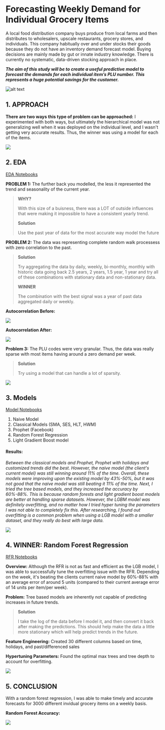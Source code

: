 # Forecasting Weekly Demand for Individual Grocery Items

A local food distribution company buys produce from local farms and then distributes to wholesalers, upscale restaurants, grocery stores, and individuals. This company habitually over and under stocks their goods because they do not have an inventory demand forecast model. Buying decisions are mainly made by gut or innate industry knowledge. There is currently no systematic, data-driven stocking approach in place.

***The aim of this study will be to create a useful predictive model to forecast the demands for each individual item’s PLU number. This represents a huge potential savings for the customer.***

![alt text](https://drive.google.com/uc?id=1bkXZU02Xc1qFyWyJXQ9RetzWmpkPkuOW)

## 1. APPROACH

**There are two ways this type of problem can be approached:**
I experimented with both ways, but ultimately the hierarchical model was not generalizing well when it was deployed on the individual level, and I wasn't getting very accurate results. Thus, the winner was using a model for each of the items.

![](./readme_files/1.png)

## 2. EDA
[EDA Notebooks](https://github.com/Colley-K/Time_series_forecasting/tree/master/2.%20EDA)

**PROBLEM 1:** The further back you modelled, the less it represented the trend and seasonality of the current year.
>
>**WHY?**
>
>With this size of a buisness, there was a LOT of outside influences that were making it impossible to have a consistent yearly trend.
>
>**Solution**
>
>Use the past year of data for the most accurate way model the future
>

**PROBLEM 2:** The data was representing complete random walk processess with zero correlation to the past. 
>
>**Solution**
>
>Try aggregating the data by daily, weekly, bi-monthly, monthly with historic data going back 2.5 years, 2 years, 1.5 year, 1 year and try all of these combinations with stationary data and non-stationary data.
>
>**WINNER**
>
>The combination with the best signal was a year of past data aggregated daily or weekly.
>
**Autocorrelation Before:**
>
![](./readme_files/c.png)
>
**Autocorrelation After:**
>
![](./readme_files/c3.png)
>
**Problem 3:** The PLU codes were very granular. Thus, the data was really sparse with most items having around a zero demand per week.
>
>**Solution**
>
>Try using a model that can handle a lot of sparsity.
>
![](./readme_files/e4.png)

## 3. Models
[Model Notebooks](https://github.com/Colley-K/Time_series_forecasting/tree/master/4.%20Models)

1. Naive Model
2. Classical Models (SMA, SES, HLT, HWM)
3. Prophet (Facebook)
4. Random Forest Regression
5. Light Gradient Boost model

#### Results:
*Between the classical models and Prophet, Prophet with holidays and customized trends did the best. However, the naive model (the client's current model) was still winning around 11% of the time. Overall, these models were improving upon the existing model by 43%-50%, but it was not good that the naive model was still beating it 11% of the time. Next, I tried the tree based models, and they increased the accuracy by 60%-88%. This is because random forests and light gradient boost models are better at handling sparse datasets. However, the LGBM model was definitely overfitting, and no matter how I tried hyper tuning the parameters I was not able to completely fix this. After researching, I found out overfitting is a common problem when using a LGB model with a smaller dataset, and they really do best with large data.*

![](./readme_files/d.png)

## 4. WINNER: Random Forest Regression
[RFR Notebooks](https://github.com/Colley-K/Time_series_forecasting/tree/master/Random_Forest_Code)

**Overview:** Although the RFR is not as fast and efficient as the LGB model, I was able to successfully tune the overfitting issue with the RFR. Depending on the week, it's beating the clients current naive model by 60%-88% with an average error of around 5 units (compared to their current average error of 14 units per item/per week).

**Problem:** Tree based models are inherently not capable of predicting increases in future trends.
>
>**Solution**
>
>I take the log of the data before I model it, and then convert it back after making the predictions. This should help make the data a little more stationary which will help predict trends in the future.
>

**Feature Engineering:** Created 30 different columns based on time, holidays, and past/differenced sales

**Hypertuning Parameters:** Found the optimal max trees and tree depth to account for overfitting.

![](./readme_files/e1.png)


## 5. CONCLUSION
With a random forest regression, I was able to make timely and accurate forecasts for 3000 different invidual grocery items on a weekly basis.

**Random Forest Accuracy:**

![](./readme_files/e.png)
